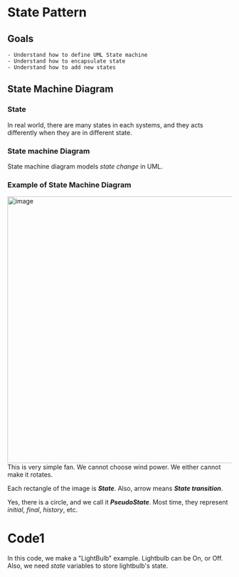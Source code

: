# State Pattern
## Goals
    - Understand how to define UML State machine
    - Understand how to encapsulate state
    - Understand how to add new states

## State Machine Diagram
### State
In real world, there are many states in each systems, and they acts differently when they are in different state.
### State machine Diagram
State machine diagram models *state change* in UML.

### Example of State Machine Diagram
<img width="600" alt="image" src="https://github.com/wnghks7787/OODP_StatePattern/assets/74361097/5bc6d957-5a5e-4880-8968-0a56c722ef48">
This is very simple fan. We cannot choose wind power. We either cannot make it rotates.

Each rectangle of the image is ***State***. Also, arrow means ***State transition***.

Yes, there is a circle, and we call it ***PseudoState***. Most time, they represent *initial*, *final*, *history*, etc.

# Code1
In this code, we make a "LightBulb" example. Lightbulb can be On, or Off.
Also, we need *state* variables to store lightbulb's state.